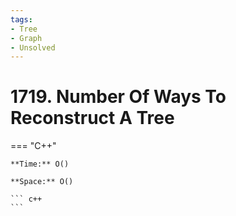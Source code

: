 ```yaml
---
tags:
- Tree
- Graph
- Unsolved
---
```



# 1719. Number Of Ways To Reconstruct A Tree

=== "C++"

    **Time:** O()

    **Space:** O()

    ``` c++
    ```
